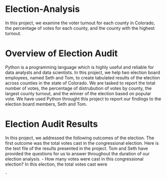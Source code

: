 # Election-Analysis
In this project, we examine the voter turnout for each county in Colorado, the percentage of votes for each county, and the county with the highest turnout. 

# Overview of Election Audit
Python is a programming language which is highly useful and reliable for data analysts and data scientists. In this project, we help two election board employees, named Seth and Tom, to create tabulated results of the election across counties in the state of Colorado. We are tasked to report the total number of votes, the percentage of distrubution of votes by county, the largest county turnout, and the winner of the election based on popular vote. We have used Python throught this project to report our findings to the election board members, Seth and Tom. 

# Election Audit Results
In this project, we addressed the following outcomes of the election. The first outcome was the total votes cast in the congressional election. Here is the text file of the results presented in the project. Tom and Seth have provided the questions for us to answer throughout the duration of our election analysis. 
    - How many votes were cast in this congressional election? 
      In this election, the total votes cast were 
      
    - 
